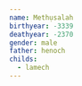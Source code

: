 ```yaml
---
name: Methụsalah
birthyear: -3339
deathyear: -2370
gender: male
father: henoch
childs:
  - lamech
---
```

